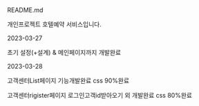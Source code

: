 README.md

개인프로젝트 호텔예약 서비스입니다.


2023-03-27 

초기 설정(+설계) & 메인페이지까지 개발완료


2023-03-28

고객센터List페이지 기능개발완료 css 90%완료

고객센터rigister페이지 로그인고객id받아오기 외 개발완료 css 80%완료


